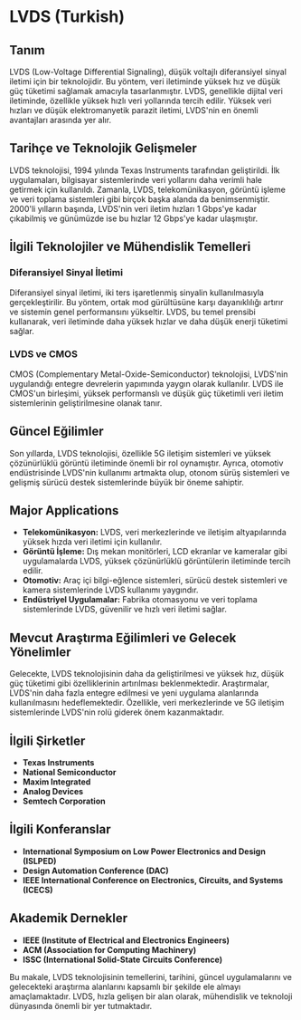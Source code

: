 # LVDS (Turkish)

## Tanım

LVDS (Low-Voltage Differential Signaling), düşük voltajlı diferansiyel sinyal iletimi için bir teknolojidir. Bu yöntem, veri iletiminde yüksek hız ve düşük güç tüketimi sağlamak amacıyla tasarlanmıştır. LVDS, genellikle dijital veri iletiminde, özellikle yüksek hızlı veri yollarında tercih edilir. Yüksek veri hızları ve düşük elektromanyetik parazit iletimi, LVDS'nin en önemli avantajları arasında yer alır.

## Tarihçe ve Teknolojik Gelişmeler

LVDS teknolojisi, 1994 yılında Texas Instruments tarafından geliştirildi. İlk uygulamaları, bilgisayar sistemlerinde veri yollarını daha verimli hale getirmek için kullanıldı. Zamanla, LVDS, telekomünikasyon, görüntü işleme ve veri toplama sistemleri gibi birçok başka alanda da benimsenmiştir. 2000'li yılların başında, LVDS'nin veri iletim hızları 1 Gbps'ye kadar çıkabilmiş ve günümüzde ise bu hızlar 12 Gbps'ye kadar ulaşmıştır.

## İlgili Teknolojiler ve Mühendislik Temelleri

### Diferansiyel Sinyal İletimi

Diferansiyel sinyal iletimi, iki ters işaretlenmiş sinyalin kullanılmasıyla gerçekleştirilir. Bu yöntem, ortak mod gürültüsüne karşı dayanıklılığı artırır ve sistemin genel performansını yükseltir. LVDS, bu temel prensibi kullanarak, veri iletiminde daha yüksek hızlar ve daha düşük enerji tüketimi sağlar.

### LVDS ve CMOS

CMOS (Complementary Metal-Oxide-Semiconductor) teknolojisi, LVDS'nin uygulandığı entegre devrelerin yapımında yaygın olarak kullanılır. LVDS ile CMOS'un birleşimi, yüksek performanslı ve düşük güç tüketimli veri iletim sistemlerinin geliştirilmesine olanak tanır.

## Güncel Eğilimler

Son yıllarda, LVDS teknolojisi, özellikle 5G iletişim sistemleri ve yüksek çözünürlüklü görüntü iletiminde önemli bir rol oynamıştır. Ayrıca, otomotiv endüstrisinde LVDS'nin kullanımı artmakta olup, otonom sürüş sistemleri ve gelişmiş sürücü destek sistemlerinde büyük bir öneme sahiptir.

## Major Applications

- **Telekomünikasyon:** LVDS, veri merkezlerinde ve iletişim altyapılarında yüksek hızda veri iletimi için kullanılır.
- **Görüntü İşleme:** Dış mekan monitörleri, LCD ekranlar ve kameralar gibi uygulamalarda LVDS, yüksek çözünürlüklü görüntülerin iletiminde tercih edilir.
- **Otomotiv:** Araç içi bilgi-eğlence sistemleri, sürücü destek sistemleri ve kamera sistemlerinde LVDS kullanımı yaygındır.
- **Endüstriyel Uygulamalar:** Fabrika otomasyonu ve veri toplama sistemlerinde LVDS, güvenilir ve hızlı veri iletimi sağlar.

## Mevcut Araştırma Eğilimleri ve Gelecek Yönelimler

Gelecekte, LVDS teknolojisinin daha da geliştirilmesi ve yüksek hız, düşük güç tüketimi gibi özelliklerinin artırılması beklenmektedir. Araştırmalar, LVDS'nin daha fazla entegre edilmesi ve yeni uygulama alanlarında kullanılmasını hedeflemektedir. Özellikle, veri merkezlerinde ve 5G iletişim sistemlerinde LVDS'nin rolü giderek önem kazanmaktadır.

## İlgili Şirketler

- **Texas Instruments**
- **National Semiconductor**
- **Maxim Integrated**
- **Analog Devices**
- **Semtech Corporation**

## İlgili Konferanslar

- **International Symposium on Low Power Electronics and Design (ISLPED)**
- **Design Automation Conference (DAC)**
- **IEEE International Conference on Electronics, Circuits, and Systems (ICECS)**

## Akademik Dernekler

- **IEEE (Institute of Electrical and Electronics Engineers)**
- **ACM (Association for Computing Machinery)**
- **ISSC (International Solid-State Circuits Conference)**

Bu makale, LVDS teknolojisinin temellerini, tarihini, güncel uygulamalarını ve gelecekteki araştırma alanlarını kapsamlı bir şekilde ele almayı amaçlamaktadır. LVDS, hızla gelişen bir alan olarak, mühendislik ve teknoloji dünyasında önemli bir yer tutmaktadır.